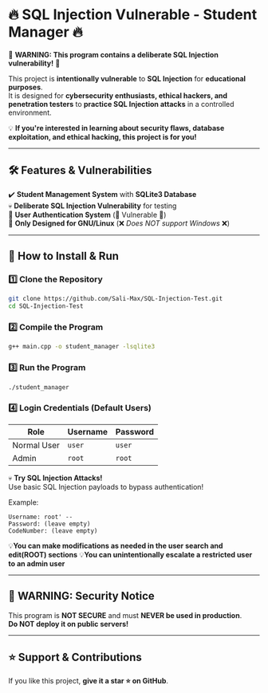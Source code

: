 # 🔥 SQL Injection Vulnerable - Student Manager 🔥

🚨 **WARNING: This program contains a deliberate SQL Injection vulnerability!** 🚨  

This project is **intentionally vulnerable** to **SQL Injection** for **educational purposes**.  
It is designed for **cybersecurity enthusiasts, ethical hackers, and penetration testers** to **practice SQL Injection attacks** in a controlled environment.  

💡 **If you're interested in learning about security flaws, database exploitation, and ethical hacking, this project is for you!**  

---

## 🛠️ **Features & Vulnerabilities**  

✔️ **Student Management System** with **SQLite3 Database**  <br>
💀 **Deliberate SQL Injection Vulnerability** for testing <br>
🔑 **User Authentication System** (🚨 Vulnerable 🚨) <br>
🐧 **Only Designed for GNU/Linux** (❌ *Does NOT support Windows* ❌) 

---

## 🚀 **How to Install & Run**  

### 1️⃣ **Clone the Repository**  
```bash
git clone https://github.com/Sali-Max/SQL-Injection-Test.git
cd SQL-Injection-Test
```

### 2️⃣ **Compile the Program**  
```bash
g++ main.cpp -o student_manager -lsqlite3
```

### 3️⃣ **Run the Program**  
```bash
./student_manager
```

### 4️⃣ **Login Credentials (Default Users)**  
| Role  | Username | Password |
|-------|---------|----------|
| Normal User | `user` | `user` |
| Admin | `root` | `root` |

💀 **Try SQL Injection Attacks!**  
Use basic SQL Injection payloads to bypass authentication! 

Example:  
```
Username: root' --  
Password: (leave empty)
CodeNumber: (leave empty)
```
💡**You can make modifications as needed in the user search and edit(ROOT) sections**
💡**You can unintentionally escalate a restricted user to an admin user**

---

## 🛑 **WARNING: Security Notice**  
This program is **NOT SECURE** and must **NEVER be used in production**.  
**Do NOT deploy it on public servers!**  

---

## ⭐ **Support & Contributions**  
If you like this project, **give it a star ⭐ on GitHub**.
